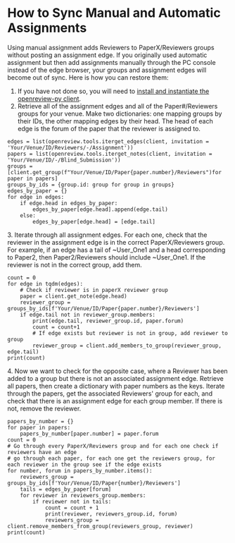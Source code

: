 # How to Sync Manual and Automatic Assignments

Using manual assignment adds Reviewers to PaperX/Reviewers groups without posting an assignment edge. If you originally used automatic assignment but then add assignments manually through the PC console instead of the edge browser, your groups and assignment edges will become out of sync. Here is how you can restore them:&#x20;

1. If you have not done so, you will need to [install and instantiate the openreview-py client](../../getting-started/using-the-api/installing-and-instantiating-the-python-client.md).&#x20;
2. Retrieve all of the assignment edges and all of the Paper#/Reviewers groups for your venue. Make two dictionaries: one mapping groups by their IDs, the other mapping edges by their head. The head of each edge is the forum of the paper that the reviewer is assigned to.

```
edges = list(openreview.tools.iterget_edges(client, invitation = 'Your/Venue/ID/Reviewers/-/Assignment'))
papers = list(openreview.tools.iterget_notes(client, invitation = 'Your/Venue/ID/-/Blind_Submission'))
groups = [client.get_group(f"Your/Venue/ID/Paper{paper.number}/Reviewers")for paper in papers]
groups_by_ids = {group.id: group for group in groups}
edges_by_paper = {}
for edge in edges: 
    if edge.head in edges_by_paper: 
        edges_by_paper[edge.head].append(edge.tail)
    else: 
        edges_by_paper[edge.head] = [edge.tail]
```

3\. Iterate through all assignment edges. For each one, check that the reviewer in the assignment edge is in the correct PaperX/Reviewers group. For example, if an edge has a tail of \~User\_One1 and a head corresponding to Paper2, then Paper2/Reviewers should include  \~User\_One1. If the reviewer is not in the correct group, add them.&#x20;

```
count = 0
for edge in tqdm(edges): 
    # Check if reviewer is in paperX reviewer group 
    paper = client.get_note(edge.head)
    reviewer_group = groups_by_ids[f'Your/Venue/ID/Paper{paper.number}/Reviewers']
    if edge.tail not in reviewer_group.members: 
        print(edge.tail, reviewer_group.id, paper.forum)
        count = count+1
        # If edge exists but reviewer is not in group, add reviewer to group 
        reviewer_group = client.add_members_to_group(reviewer_group, edge.tail)
print(count)
```

4\. Now we want to check for the opposite case, where a Reviewer has been added to a group but there is not an associated assignment edge. Retrieve all papers, then create a dictionary with paper numbers as the keys. Iterate through the papers, get the associated Reviewers' group for each, and check that there is an assignment edge for each group member. If there is not, remove the reviewer.&#x20;

```
papers_by_number = {}
for paper in papers: 
    papers_by_number[paper.number] = paper.forum
count = 0
# Go through every PaperX/Reviewers group and for each one check if reviewers have an edge 
# go through each paper, for each one get the reviewers group, for each reviewer in the group see if the edge exists 
for number, forum in papers_by_number.items(): 
    reviewers_group = groups_by_ids[f'Your/Venue/ID/Paper{number}/Reviewers']
    tails = edges_by_paper[forum]
    for reviewer in reviewers_group.members: 
        if reviewer not in tails: 
            count = count + 1
            print(reviewer, reviewers_group.id, forum)
            reviewers_group = client.remove_members_from_group(reviewers_group, reviewer)
print(count)
```
